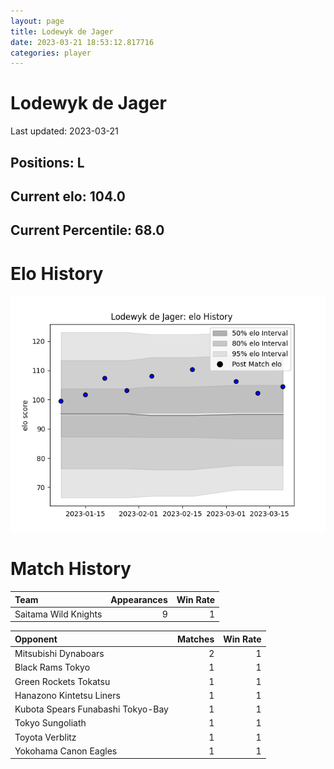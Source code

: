 ```yaml
---  
layout: page  
title: Lodewyk de Jager  
date: 2023-03-21 18:53:12.817716  
categories: player  
---
```

# Lodewyk de Jager


Last updated: 2023-03-21
## Positions: L

## Current elo: 104.0

## Current Percentile: 68.0

# Elo History


![elo history](history_LodewykdeJager.png)
# Match History


| Team                 |   Appearances |   Win Rate |
|:---------------------|--------------:|-----------:|
| Saitama Wild Knights |             9 |          1 |

| Opponent                          |   Matches |   Win Rate |
|:----------------------------------|----------:|-----------:|
| Mitsubishi Dynaboars              |         2 |          1 |
| Black Rams Tokyo                  |         1 |          1 |
| Green Rockets Tokatsu             |         1 |          1 |
| Hanazono Kintetsu Liners          |         1 |          1 |
| Kubota Spears Funabashi Tokyo-Bay |         1 |          1 |
| Tokyo Sungoliath                  |         1 |          1 |
| Toyota Verblitz                   |         1 |          1 |
| Yokohama Canon Eagles             |         1 |          1 |